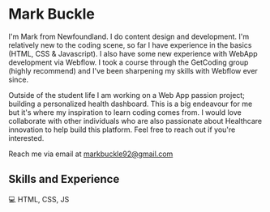 # Mark Buckle 

I'm Mark from Newfoundland. I do content design and development. I'm relatively new to the coding scene, so far I have experience in the basics (HTML, CSS & Javascript). I also have some new experience with WebApp development via Webflow. I took a course through the GetCoding group (highly recommend) and I've been sharpening my skills with Webflow ever since.

Outside of the student life I am working on a Web App passion project; building a personalized health dashboard. This is a big endeavour for me but it's where my inspiration to learn coding comes from. I would love collaborate with other individuals who are also passionate about Healthcare innovation to help build this platform. Feel free to reach out if you're interested.

Reach me via email at markbuckle92@gmail.com

## Skills and Experience

💻 HTML, CSS, JS
